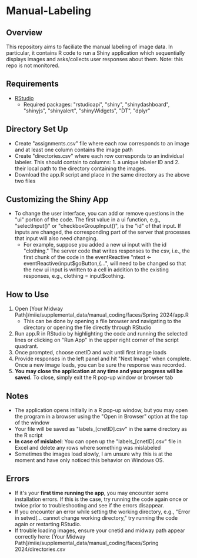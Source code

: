 # Manual-Labeling

## Overview
This repository aims to faciliate the manual labeling of image data. In particular, it contains R code to run a Shiny application which sequentially displays images and asks/collects user responses about them. Note: this repo is not monitored.

## Requirements
- [RStudio](https://posit.co/download/rstudio-desktop/)
    - Required packages: "rstudioapi", "shiny", "shinydashboard", "shinyjs", "shinyalert", "shinyWidgets", "DT", "dplyr"

## Directory Set Up 
- Create "assignments.csv" file where each row corresponds to an image and at least one column contains the image path
- Create "directories.csv" where each row corresponds to an individual labeler. This should contain to columns: 1. a unique labeler ID and 2. their local path to the directory containing the images.
- Download the app.R script and place in the same directory as the above two files

## Customizing the Shiny App
- To change the user interface, you can add or remove questions in the "ui" portion of the code. The first value in a ui function, e.g., "selectInput()" or "checkboxGroupInput()", is the "id" of that input. If inputs are changed, the corresponding part of the server that processes that input will also need changing.
    - For example, suppose you added a new ui input with the id "clothing." The server code that writes responses to the csv, i.e., the first chunk of the code in the eventReactive "ntext <- eventReactive(input$goButton,{...", will need to be changed so that the new ui input is written to a cell in addition to the existing responses, e.g., clothing = input$cothing. 

## How to Use
1. Open \[Your Midway Path\]/miie/supplemental_data/manual_coding/faces/Spring 2024/app.R 
    - This can be done by opening a file browser and navigating to the directory or opening the file directly through RStudio 
2. Run app.R in RStudio by highlighting the code and running the selected lines or clicking on "Run App" in the upper right corner of the script quadrant.
3. Once prompted, choose cnetID and wait until first image loads
4. Provide responses in the left panel and hit "Next Image" when complete. Once a new image loads, you can be sure the response was recorded.
5. **You may close the application at any time and your progress will be saved.** To close, simply exit the R pop-up window or browser tab

## Notes
- The application opens initially in a R pop-up window, but you may open the program in a browser using the "Open in Browser" option at the top of the window
- Your file will be saved as "labels_[cnetID].csv" in the same directory as the R script 
- **In case of mislabel**: You can open up the "labels_[cnetID].csv" file in Excel and delete any rows where something was mislabeled
- Sometimes the images load slowly, I am unsure why this is at the moment and have only noticed this behavior on Windows OS.

## Errors 
- If it's your **first time running the app**, you may encounter some installation errors. If this is the case, try running the code again once or twice prior to troubleshooting and see if the errors disappear.
- If you encounter an error while setting the working directory, e.g., "Error in setwd(... cannot change working directory," try running the code again or restarting RStudio.
- If trouble loading images, ensure your cnetid and midway path appear correctly here: \[Your Midway Path\]/miie/supplemental_data/manual_coding/faces/Spring 2024/directories.csv 

